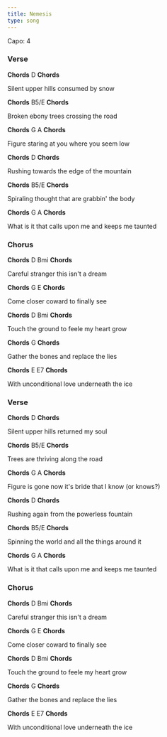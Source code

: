 ```yaml
---
title: Nemesis
type: song
---
```




Capo: 4

### Verse

**Chords** D **Chords**

Silent upper hills consumed by snow

**Chords** B5/E **Chords**

Broken ebony trees crossing the road

**Chords** G A **Chords**

Figure staring at you where you seem low


**Chords** D **Chords**

Rushing towards the edge of the mountain

**Chords** B5/E **Chords**

Spiraling thought that are grabbin' the body

**Chords** G A **Chords**

What is it that calls upon me and keeps me taunted

### Chorus

**Chords** D Bmi **Chords**

Careful stranger this isn't a dream

**Chords** G E **Chords**

Come closer coward to finally see

**Chords** D Bmi **Chords**

Touch the ground to feele my heart grow

**Chords** G **Chords**

Gather the bones and replace the lies

**Chords** E E7 **Chords**

With unconditional love underneath the ice

### Verse

**Chords** D **Chords**

Silent upper hills returned my soul

**Chords** B5/E **Chords**

Trees are thriving along the road

**Chords** G A **Chords**

Figure is gone now it's bride that I know (or knows?)


**Chords** D **Chords**

Rushing again from the powerless fountain

**Chords** B5/E **Chords**

Spinning the world and all the things around it

**Chords** G A **Chords**

What is it that calls upon me and keeps me taunted

### Chorus

**Chords** D Bmi **Chords**

Careful stranger this isn't a dream

**Chords** G E **Chords**

Come closer coward to finally see

**Chords** D Bmi **Chords**

Touch the ground to feele my heart grow

**Chords** G **Chords**

Gather the bones and replace the lies

**Chords** E E7 **Chords**

With unconditional love underneath the ice
